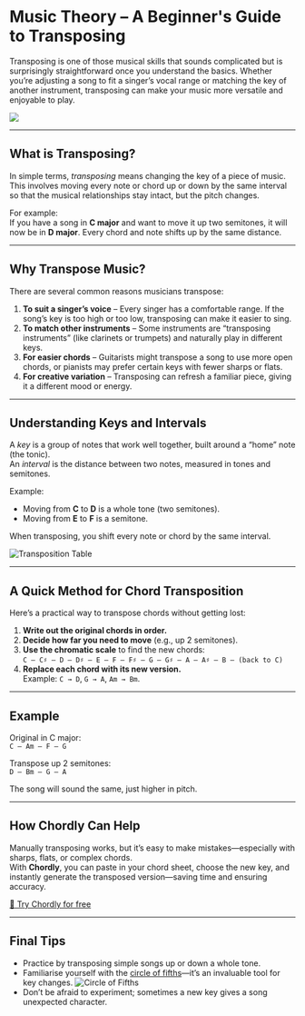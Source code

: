 # Music Theory – A Beginner's Guide to Transposing

Transposing is one of those musical skills that sounds complicated but is surprisingly straightforward once you understand the basics. Whether you’re adjusting a song to fit a singer’s vocal range or matching the key of another instrument, transposing can make your music more versatile and enjoyable to play.

![](https://upload.wikimedia.org/wikipedia/commons/thumb/6/60/Music_notes_%28495026%29_-_The_Noun_Project.svg/640px-Music_notes_%28495026%29_-_The_Noun_Project.svg.png)

---

## What is Transposing?
In simple terms, *transposing* means changing the key of a piece of music. This involves moving every note or chord up or down by the same interval so that the musical relationships stay intact, but the pitch changes.

For example:  
If you have a song in **C major** and want to move it up two semitones, it will now be in **D major**. Every chord and note shifts up by the same distance.

---

## Why Transpose Music?
There are several common reasons musicians transpose:

1. **To suit a singer’s voice** – Every singer has a comfortable range. If the song’s key is too high or too low, transposing can make it easier to sing.
2. **To match other instruments** – Some instruments are “transposing instruments” (like clarinets or trumpets) and naturally play in different keys.
3. **For easier chords** – Guitarists might transpose a song to use more open chords, or pianists may prefer certain keys with fewer sharps or flats.
4. **For creative variation** – Transposing can refresh a familiar piece, giving it a different mood or energy.

---

## Understanding Keys and Intervals
A *key* is a group of notes that work well together, built around a “home” note (the tonic).  
An *interval* is the distance between two notes, measured in tones and semitones.

Example:  
- Moving from **C** to **D** is a whole tone (two semitones).  
- Moving from **E** to **F** is a semitone.

When transposing, you shift every note or chord by the same interval.

![Transposition Table](/article_assets/chord_transposition_table.svg)

---

## A Quick Method for Chord Transposition
Here’s a practical way to transpose chords without getting lost:

1. **Write out the original chords in order.**  
2. **Decide how far you need to move** (e.g., up 2 semitones).  
3. **Use the chromatic scale** to find the new chords:  
   `C – C♯ – D – D♯ – E – F – F♯ – G – G♯ – A – A♯ – B – (back to C)`  
4. **Replace each chord with its new version.**  
   Example: `C → D`, `G → A`, `Am → Bm`.

---

## Example
Original in C major:  
`C – Am – F – G`

Transpose up 2 semitones:  
`D – Bm – G – A`

The song will sound the same, just higher in pitch.

---

## How Chordly Can Help
Manually transposing works, but it’s easy to make mistakes—especially with sharps, flats, or complex chords.  
With **Chordly**, you can paste in your chord sheet, choose the new key, and instantly generate the transposed version—saving time and ensuring accuracy.

<a class="button" href="/trial/new">
  🎸 Try Chordly for free
</a>

---

## Final Tips
- Practice by transposing simple songs up or down a whole tone.
- Familiarise yourself with the [circle of fifths](https://en.wikipedia.org/wiki/Circle_of_fifths)—it’s an invaluable tool for key changes.
![Circle of Fifths](/article_assets/circle_of_fifths.svg)
- Don’t be afraid to experiment; sometimes a new key gives a song unexpected character.

